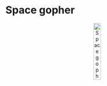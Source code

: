 # Space gopher #

<p align="center">
<img src="https://github.com/i-redbyte/Animatron/blob/master/info/gifs/space_gopher.gif" alt="Space gopher" width="20%" height="20%">
</p>